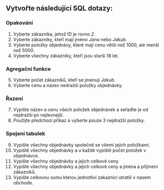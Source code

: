 ## Vytvořte následující SQL dotazy:

### Opakování
1. Vyberte zákazníka, jehož ID je rovno *2*.
2. Vyberte zákazníky, kteří mají jméno *Jana* nebo *Jakub*.
3. Vyberte položky objednávy, které mají cenu větší než 1000, ale menší než 5000.
4. Vyberte všechny zákazníky, kteří jsou starší 18 let.

### Agregační funkce
5. Vyberte počet zákazníků, kteří se jmenují *Jakub*.
6. Vyberte cenu a název nedražší položky objednávky.

### Řazení
7. Vypište název a cenu všech položek objednávek a seřaďte je od nejdražší po nejlevnejší.
8. Použijte předchozí příkaz a vyberte pouze 3 nejdražší položky.

### Spojení tabulek
9. Vypište všechny objednávky společně se všemi jejich položkami.
10. Vypiště všechny objednávky a u každé vypiště počet položek v objednávce.
11. Vypište všechny objednávky a jejich celkové ceny.
12. Vypište všechny objednávky a jejich celkové ceny a jména a příjmení zákazníků.
13. Vypište celkovou sumu kterou jednotlivi zakaznici utratili v nasem obchode.
